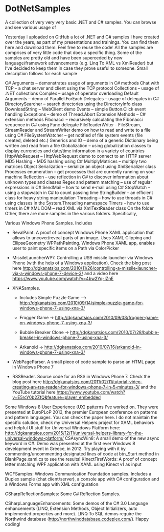 DotNetSamples
=============

A collection of very very very basic .NET and C# samples. You can browse and see various usage of 

Yesterday I uploaded on GitHub a lot of .NET and C# samples I have created over the years, as part of my presentations and trainings. You can find them here and download them. Feel free to reuse the code! All the samples are comprises of  very little code that does a specific thing. Some of the samples are pretty old and have been superceded by new language/framework advancements (e.g. Linq To XML vs XmlReader) but I’ve decided to keep them in case they prove useful to someone. Small description follows for each sample

C# Arguments – demonstrates usage of arguments in C# methods
Chat with TCP – a chat server and client using the TCP protocol
Collections – usage of .NET collections
Complex – usage of operator overloading
Default Arguments – demo of Parallel.ForEach
Delegates – usage of delegates in C#
DirectorySearcher – search directories using the DirectoryInfo class
DownloadString – WebClient demo
Events – simple Button.Click event handling
Exceptions – demo of Thread.Abort
Extension Methods – C# extension methods
Fibonacci – recursively calculating the Fibonacci sequence in C# using Func delegate
FileReaderWriter  - FileStream, StreamReader and StreamWriter demo on how to read and write to a file using C#
FileSystemWatcher – get notified of file system events (file created, deleted etc.)
Generics and IO – demo of a generic Dictionary being written and read from a file
Globalization – using globalization classes to display currencies and date/time information in a variety of countries
HttpWebRequest – HttpWebRequest demo to connect to an HTTP server
MD5 Hashing  - MD5 hashing using C#
MultiplyMatrices – multiply two matrices
Object Serialization – serialize an object using XmlSerializer class
Processes enumeration – get processes that are currently running on your machine
Reflection – use reflection in C# to discover information about unknown types and classes
Regex and pattern matching – use of regular expressions in C#
SendMail – how to send e-mail using C#
StopWatch – using a stopwatch in C# to count passing time
StringBuilder – an efficient class for heavy string manipulation
Threading – how to use threads in C# using classes in the System.Threading namespace
Timers – how to use timers in C#
XML DOM – read XML via XmlTextReader class
On the folder Other, there are more samples in the various folders. Specifically,

Various Windows Phone Samples. Includes
- RevalPaint. A proof of concept Windows Phone XAML application that allows to uncover/reveal parts of an image. Uses XAML Clipping and EllipseGeometry WPPathPainting. Windows Phone XAML app, enables user to paint specific items on a Path via ColorPicker

- MissileLauncherWP7. Controlling a USB missile launcher via Windows Phone (with the help of a Windows application). Check the blog post here http://dgkanatsios.com/2010/11/26/controlling-a-missile-launcher-via-a-windows-phone-7-device-3/ and a video here https://www.youtube.com/watch?v=4bw2Yq-IZnE 

- XNASamples. 

     - Includes Simple Puzzle Game –> http://dgkanatsios.com/2010/09/14/simple-puzzle-game-for-windows-phone-7-using-xna-3/

     - Frogger Game -> http://dgkanatsios.com/2010/09/03/frogger-game-on-windows-phone-7-using-xna-3/

     - Bubble Breaker Clone -> http://dgkanatsios.com/2010/07/28/bubble-breaker-in-windows-phone-7-using-xna-3/

     - Arkanoid -> http://dgkanatsios.com/2010/07/16/arkanoid-in-windows-phone-7-using-xna-3/ 

- WebPageParser. A small piece of code sample to parse an HTML page in Windows Phone 7 

- RSSReader. Source code for an RSS in Windows Phone 7. Check the blog post here http://dgkanatsios.com/2011/02/11/tutorial-video-creating-an-rss-reader-for-windows-phone-7-in-5-minutes-3/ and the YouTube tutorial here https://www.youtube.com/watch?v=E5rcY0b2ZfQ&feature=player_embedded

Some Windows 8 User Experience (UX) patterns I've worked on. They were presented at EuroPLoP 2013, the premier European conference on patterns and pattern languages. You can check the paper here. I do not maintain the specific solution, check my Universal Helpers project for XAML behaviors and helpful UI stuff for Universal Windows Platform here: http://dgkanatsios.com/2015/12/11/universal-helpers-library-for-the-universal-windows-platform/
CSAsyncWin8: A small demo of the new async keyword in C#. Demo was presented at the first ever Windows 8 development event in Greece, in 2012. Try playing with it by commenting/uncommenting designated lines of code at btn_Start method in BlankPage.xaml.cs to see the results!
KinectFirstWords: A proof of concept letter matching WPF application with XAML using Kinect v1 as input

WCFSamples: Windows Communication Foundation samples. Includes a Duplex sample (chat client/server), a console app with C# configuration and a Windows Forms app with XML configuration

CSharpReflectionSamples: Some C# Reflection Samples. 

CSharpLanguageEnhancements: Some demos of the C# 3.0 Language enhancements (LINQ, Extension Methods, Object Initializers, auto implemented properties and more). LINQ To SQL demos reguire the Northwind database (http://northwinddatabase.codeplex.com/).
Happy coding!
